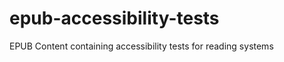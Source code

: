 epub-accessibility-tests
========================

EPUB Content containing accessibility tests for reading systems
